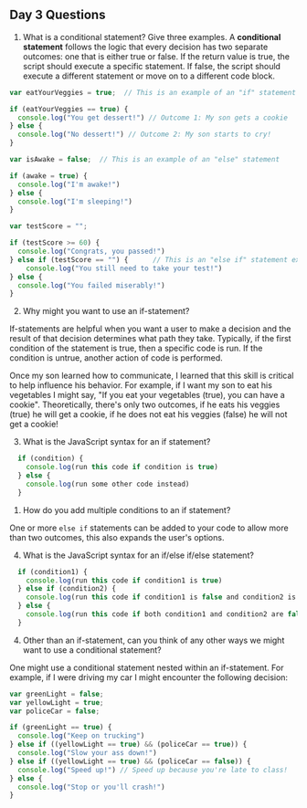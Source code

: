 ## Day 3 Questions

1. What is a conditional statement? Give three examples.
A **conditional statement** follows the logic that every decision has two separate outcomes: one that is either true or false. If the return value is true, the script should execute a specific statement. If false, the script should execute a different statement or move on to a different code block.
```javascript
var eatYourVeggies = true;  // This is an example of an "if" statement

if (eatYourVeggies == true) {
  console.log("You get dessert!") // Outcome 1: My son gets a cookie
} else {
  console.log("No dessert!") // Outcome 2: My son starts to cry!
}
```
```JavaScript
var isAwake = false;  // This is an example of an "else" statement

if (awake = true) {
  console.log("I'm awake!")
} else {
  console.log("I'm sleeping!")
}
```
```javascript
var testScore = "";

if (testScore >= 60) {
  console.log("Congrats, you passed!")
} else if (testScore == "") {      // This is an "else if" statement example
    console.log("You still need to take your test!")
} else {
  console.log("You failed miserably!")
}
```

2. Why might you want to use an if-statement?

If-statements are helpful when you want a user to make a decision and the result of that decision determines what path they take. Typically, if the first condition of the statement is true, then a specific code is run. If the condition is untrue, another action of code is performed.

Once my son learned how to communicate, I learned that this skill is critical to help influence his behavior. For example, if I want my son to eat his vegetables I might say, "If you eat your vegetables (true), you can have a cookie". Theoretically, there's only two outcomes, if he eats his veggies (true) he will get a cookie, if he does not eat his veggies (false) he will not get a cookie!

3. What is the JavaScript syntax for an if statement?
```javascript
  if (condition) {
    console.log(run this code if condition is true)
  } else {
    console.log(run some other code instead)
  }
  ```

1. How do you add multiple conditions to an if statement?

One or more `else if` statements can be added to your code to allow more than two outcomes, this also expands the user's options.

4. What is the JavaScript syntax for an if/else if/else statement?
```javascript
  if (condition1) {
    console.log(run this code if condition1 is true)
  } else if (condition2) {
    console.log(run this code if condition1 is false and condition2 is true)
  } else {
    console.log(run this code if both condition1 and condition2 are false)
  }
  ```

4. Other than an if-statement, can you think of any other ways we might want to use a conditional statement?

One might use a conditional statement nested within an if-statement. For example, if I were driving my car I might encounter the following decision:
```javascript
var greenLight = false;
var yellowLight = true;
var policeCar = false;

if (greenLight == true) {
  console.log("Keep on trucking")
} else if ((yellowLight == true) && (policeCar == true)) {
  console.log("Slow your ass down!")
} else if ((yellowLight == true) && (policeCar == false)) {
  console.log("Speed up!") // Speed up because you're late to class!
} else {
  console.log("Stop or you'll crash!")
}
```
